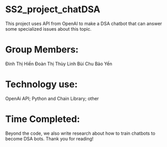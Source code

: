 # SS2_project_chatDSA
This project uses API from OpenAI to make a DSA chatbot that can answer some specialized issues about this topic.
# Group Members: 
Đinh Thị Hiền
Đoàn Thị Thùy Linh
Bùi Chu Bảo Yến
# Technology use: 
OpenAi API; Python and Chain Library; other
# Time Completed:
Beyond the code, we also write research about how to train chatbots to become DSA bots.
Thank you for reading!

